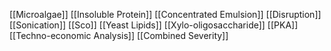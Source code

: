 [[Microalgae]]
[[Insoluble Protein]]
[[Concentrated Emulsion]]
[[Disruption]]
[[Sonication]]
[[Sco]]
[[Yeast Lipids]]
[[Xylo-oligosaccharide]]
[[PKA]]
[[Techno-economic Analysis]]
[[Combined Severity]]
